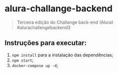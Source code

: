 # alura-challange-backend
> Terceira edição do Challange back-end (Alura) #alurachallengebackend3

## Instruções para executar:
  1. ```npm install``` para a instalação das dependências;
  2. ```npm start```;
  3. ```docker-compose up -d```;
